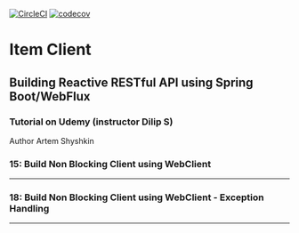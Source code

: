 [![CircleCI](https://circleci.com/gh/artshishkin/item-client.svg?style=svg)](https://circleci.com/gh/artshishkin/item-client)
[![codecov](https://codecov.io/gh/artshishkin/item-client/branch/master/graph/badge.svg)](https://codecov.io/gh/artshishkin/item-client)

# Item Client
## Building Reactive RESTful API using Spring Boot/WebFlux
### Tutorial on Udemy (instructor Dilip S) 

Author Artem Shyshkin

### 15: Build Non Blocking Client using WebClient 

---

### 18: Build Non Blocking Client using WebClient - Exception Handling

---
